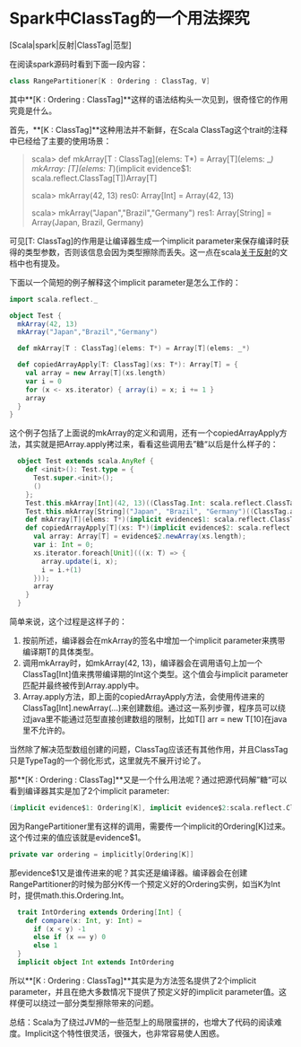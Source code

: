 # Spark中ClassTag的一个用法探究

[Scala|spark|反射|ClassTag|范型]

在阅读spark源码时看到下面一段内容：
```scala
class RangePartitioner[K : Ordering : ClassTag, V]
```

其中**[K : Ordering : ClassTag]**这样的语法结构头一次见到，很奇怪它的作用究竟是什么。

首先，**[K : ClassTag]**这种用法并不新鲜，在Scala ClassTag这个trait的注释中已经给了主要的使用场景：
>  scala> def mkArray[T : ClassTag](elems: T*) = Array[T](elems: _*)
>  mkArray: [T](elems: T*)(implicit evidence$1: scala.reflect.ClassTag[T])Array[T]
>
>  scala> mkArray(42, 13)
>  res0: Array[Int] = Array(42, 13)
>
>  scala> mkArray("Japan","Brazil","Germany")
>  res1: Array[String] = Array(Japan, Brazil, Germany)

可见[T: ClassTag]的作用是让编译器生成一个implicit parameter来保存编译时获得的类型参数，否则该信息会因为类型擦除而丢失。这一点在scala[关于反射](http://docs.scala-lang.org/overviews/reflection/typetags-manifests.html)的文档中也有提及。

下面以一个简短的例子解释这个implicit parameter是怎么工作的：
```scala
import scala.reflect._

object Test {
  mkArray(42, 13)
  mkArray("Japan","Brazil","Germany")

  def mkArray[T : ClassTag](elems: T*) = Array[T](elems: _*)

  def copiedArrayApply[T: ClassTag](xs: T*): Array[T] = {
    val array = new Array[T](xs.length)
    var i = 0
    for (x <- xs.iterator) { array(i) = x; i += 1 }
    array
  }
}
```

这个例子包括了上面说的mkArray的定义和调用，还有一个copiedArrayApply方法，其实就是把Array.apply拷过来，看看这些调用去”糖“以后是什么样子的：
```scala
  object Test extends scala.AnyRef {
    def <init>(): Test.type = {
      Test.super.<init>();
      ()
    };
    Test.this.mkArray[Int](42, 13)((ClassTag.Int: scala.reflect.ClassTag[Int]));
    Test.this.mkArray[String]("Japan", "Brazil", "Germany")((ClassTag.apply[String](classOf[java.lang.String]): scala.reflect.ClassTag[String]));
    def mkArray[T](elems: T*)(implicit evidence$1: scala.reflect.ClassTag[T]): Array[T] = scala.Array.apply[T]((elems: _*))(evidence$1);
    def copiedArrayApply[T](xs: T*)(implicit evidence$2: scala.reflect.ClassTag[T]): Array[T] = {
      val array: Array[T] = evidence$2.newArray(xs.length);
      var i: Int = 0;
      xs.iterator.foreach[Unit](((x: T) => {
        array.update(i, x);
        i = i.+(1)
      }));
      array
    }
  }
```

简单来说，这个过程是这样子的：
 1. 按前所述，编译器会在mkArray的签名中增加一个implicit parameter来携带编译期T的具体类型。
 2. 调用mkArray时，如mkArray(42, 13)，编译器会在调用语句上加一个ClassTag[Int]值来携带编译期的Int这个类型。这个值会与implicit parameter匹配并最终被传到Array.apply中。
 3. Array.apply方法，即上面的copiedArrayApply方法，会使用传进来的ClassTag[Int].newArray(...)来创建数组。通过这一系列步骤，程序员可以绕过java里不能通过范型直接创建数组的限制，比如T[] arr = new T[10]在java里不允许的。

当然除了解决范型数组创建的问题，ClassTag应该还有其他作用，并且ClassTag只是TypeTag的一个弱化形式，这里就先不展开讨论了。

那**[K : Ordering : ClassTag]**又是一个什么用法呢？通过把源代码解”糖“可以看到编译器其实是加了2个implicit parameter:
```scala
(implicit evidence$1: Ordering[K], implicit evidence$2:scala.reflect.ClassTag[K])
```

因为RangePartitioner里有这样的调用，需要传一个implicit的Ordering[K]过来。这个传过来的值应该就是evidence$1。
```scala
private var ordering = implicitly[Ordering[K]]
```

那evidence$1又是谁传进来的呢？其实还是编译器。编译器会在创建RangePartitioner的时候为部分K传一个预定义好的Ordering实例，如当K为Int时，提供math.this.Ordering.Int。
```scala
  trait IntOrdering extends Ordering[Int] {
    def compare(x: Int, y: Int) =
      if (x < y) -1
      else if (x == y) 0
      else 1
  }
  implicit object Int extends IntOrdering
```

所以**[K : Ordering : ClassTag]**其实是为方法签名提供了2个implicit parameter，并且在绝大多数情况下提供了预定义好的implicit parameter值。这样便可以绕过一部分类型擦除带来的问题。

总结：Scala为了绕过JVM的一些范型上的局限蛮拼的，也增大了代码的阅读难度。Implicit这个特性很灵活，很强大，也非常容易使人困惑。

